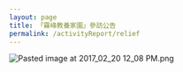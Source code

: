 ```yaml
---
layout: page
title: 「霧峰教養家園」參訪公告
permalink: /activityReport/relief
---
```

 
![Pasted image at 2017_02_20 12_08 PM.png]({{site.baseurl}}/static_files/upload_images/img2.PNG)
